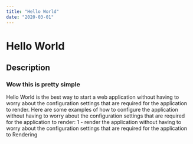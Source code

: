 ```yaml
---
title: "Hello World"
date: "2020-03-01"
---
```


# Hello World

## Description

### Wow this is pretty simple

Hello World is the best way to start a web application without having to worry about the configuration settings that are required for the application to render. Here are some examples of how to configure the application without having to worry about the configuration settings that are required for the application to render: 1 - render the application without having to worry about the configuration settings that are required for the application to Rendering
